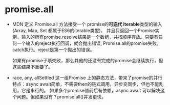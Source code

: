 # promise.all

- MDN 定义
    Promise.all 方法接受一个 promise的**可迭代 iterable**类型的输入 (Array, Map, Set 都属于ES6的iterable类型)，
    并且只返回一个Promise实例。输入的所有promise.resolve结果是一个数组，并按顺序存放。只要有任何一个输入的reject执行回调，就会抛出错误,
    Promise.all的promise失败，catch执行。reject是第一个抛出的错误。

    如果有promise子项失败，那么其他的还没有完成的promise会继续执行，但这些结果不重要了。

- race, any, allSettled
    这一组Promise 上的静态方法，带来了promise的并行
    特点：async await简单，不需要then的链式调用，异步变同步，但也不能乱用，它是串行的。
    如果多个promise值前后有依赖，async await 可以解决这个问题。但如果没有？promise.all()并发更快。